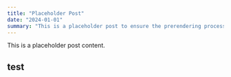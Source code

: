 ```yaml
---
title: "Placeholder Post"
date: "2024-01-01"
summary: "This is a placeholder post to ensure the prerendering process works correctly."
---
```


This is a placeholder post content.

## test
